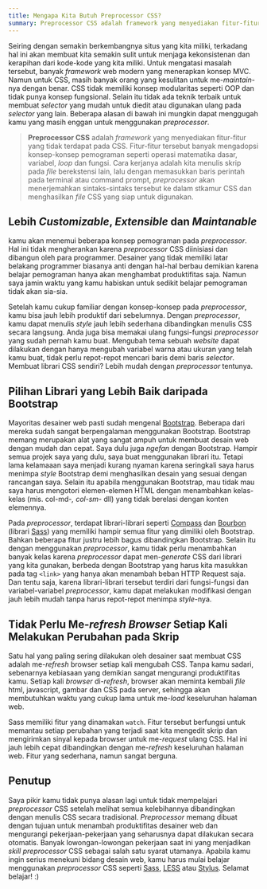 ```yaml
---
title: Mengapa Kita Butuh Preprocessor CSS?
summary: Preprocessor CSS adalah framework yang menyediakan fitur-fitur yang tidak terdapat pada CSS.
--- 
```


Seiring dengan semakin berkembangnya situs yang kita miliki, terkadang hal ini akan membuat kita semakin sulit untuk menjaga kekonsistenan dan kerapihan dari kode-kode yang kita miliki. Untuk mengatasi masalah tersebut, banyak *framework* web modern yang menerapkan konsep MVC. Namun untuk CSS, masih banyak orang yang kesulitan untuk me-*maintain*-nya dengan benar. CSS tidak memiliki konsep modularitas seperti OOP dan tidak punya konsep fungsional. Selain itu tidak ada teknik terbaik untuk membuat *selector* yang mudah untuk diedit atau digunakan ulang pada *selector* yang lain. Beberapa alasan di bawah ini mungkin dapat menggugah kamu yang masih enggan untuk menggunakan *preprocessor*.

> **Preprocessor CSS** adalah *framework* yang menyediakan fitur-fitur yang tidak terdapat pada CSS. Fitur-fitur tersebut banyak mengadopsi konsep-konsep pemograman seperti operasi matematika dasar, variabel, *loop* dan fungsi. Cara kerjanya adalah kita menulis skrip pada *file* berekstensi lain, lalu dengan memasukkan baris perintah pada terminal atau command prompt, *preprocessor* akan menerjemahkan sintaks-sintaks tersebut ke dalam stkamur CSS dan menghasilkan *file* CSS yang siap untuk digunakan.

## Lebih *Customizable*, *Extensible* dan *Maintanable*
kamu akan menemui beberapa konsep pemograman pada *preprocessor*. Hal ini tidak mengherankan karena *preprocessor* CSS diinisiasi dan dibangun oleh para programmer. Desainer yang tidak memiliki latar belakang programmer biasanya anti dengan hal-hal berbau demikian karena belajar pemograman hanya akan menghambat produktifitas saja. Namun saya jamin waktu yang kamu habiskan untuk sedikit belajar pemograman tidak akan sia-sia.  

Setelah kamu cukup familiar dengan konsep-konsep pada *preprocessor*, kamu bisa jauh lebih produktif dari sebelumnya. Dengan *preprocessor*, kamu dapat menulis *style* jauh lebih sederhana dibandingkan menulis CSS secara langsung. Anda juga bisa memakai ulang fungsi-fungsi *preprocessor* yang sudah pernah kamu buat. Mengubah tema sebuah *website* dapat dilakukan dengan hanya mengubah variabel warna atau ukuran yang telah kamu buat, tidak perlu repot-repot mencari baris demi baris *selector*. Membuat librari CSS sendiri? Lebih mudah dengan *preprocessor* tentunya.  

## Pilihan Librari yang Lebih Baik daripada Bootstrap  
Mayoritas desainer web pasti sudah mengenal [Bootstrap](http://getbootstrap.com). Beberapa dari mereka sudah sangat berpengalaman menggunakan Bootstrap. Bootstrap memang merupakan alat yang sangat ampuh untuk membuat desain web dengan mudah dan cepat. Saya dulu juga *ngefan* dengan Bootstrap. Hampir semua projek saya yang dulu, saya buat menggunakan librari itu. Tetapi lama kelamaaan saya menjadi kurang nyaman karena seringkali saya harus menimpa *style* Bootstrap demi menghasilkan desain yang sesuai dengan rancangan saya. Selain itu apabila menggunakan Bootstrap, mau tidak mau saya harus mengotori elemen-elemen HTML dengan menambahkan kelas-kelas (mis. col-md-*, col-sm-* dll) yang tidak berelasi dengan konten elemennya.  

Pada *preprocessor*, terdapat librari-librari seperti [Compass](http://compass-style.org) dan [Bourbon](http://bourbon.io) (librari [Sass](http://sass-lang.com)) yang memiliki hampir semua fitur yang dimiliki oleh Bootstrap. Bahkan beberapa fitur justru lebih bagus dibandingkan Bootstrap. Selain itu dengan menggunakan *preprocessor*, kamu tidak perlu menambahkan banyak kelas karena *preprocessor* dapat men-*generate* CSS dari librari yang kita gunakan, berbeda dengan Bootstrap yang harus kita masukkan pada tag `<link>` yang hanya akan menambah beban HTTP Request saja. Dan tentu saja, karena librari-librari tersebut terdiri dari fungsi-fungsi dan variabel-variabel *preprocessor*, kamu dapat melakukan modifikasi dengan jauh lebih mudah tanpa harus repot-repot menimpa *style*-nya.  

## Tidak Perlu Me-*refresh* *Browser* Setiap Kali Melakukan Perubahan pada Skrip  
Satu hal yang paling sering dilakukan oleh desainer saat membuat CSS adalah me-*refresh* browser setiap kali mengubah CSS. Tanpa kamu sadari, sebenarnya kebiasaan yang demikian sangat mengurangi produktifitas kamu. Setiap kali *browser* di-*refresh*, browser akan meminta kembali *file* html, javascript, gambar dan CSS pada server, sehingga akan membutuhkan waktu yang cukup lama untuk me-*load* keseluruhan halaman web.  

Sass memiliki fitur yang dinamakan `watch`. Fitur tersebut berfungsi untuk memantau setiap perubahan yang terjadi saat kita mengedit skrip dan mengirimkan sinyal kepada browser untuk me-*request* ulang CSS. Hal ini jauh lebih cepat dibandingkan dengan me-*refresh* keseluruhan halaman web. Fitur yang sederhana, namun sangat berguna.  

## Penutup  

Saya pikir kamu tidak punya alasan lagi untuk tidak mempelajari *preprocessor* CSS setelah melihat semua kelebihannya dibandingkan dengan menulis CSS secara tradisional. *Preprocessor* memang dibuat dengan tujuan untuk menambah produktifitas desainer web dan mengurangi pekerjaan-pekerjaan yang seharusnya dapat dilakukan secara otomatis. Banyak lowongan-lowongan pekerjaan saat ini yang menjadikan *skill* *preprocessor* CSS sebagai salah satu syarat utamanya. Apabila kamu ingin serius menekuni bidang desain web, kamu harus mulai belajar menggunakan *preprocessor* CSS seperti [Sass](http://sass-lang.com), [LESS](http://lesscss.org) atau [Stylus](http://learnboost.github.io/stylus). Selamat belajar! :)    

